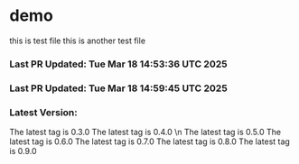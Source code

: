 # demo
this is test file
this is another test file
### Last PR Updated: Tue Mar 18 14:53:36 UTC 2025
### Last PR Updated: Tue Mar 18 14:59:45 UTC 2025
### Latest Version: 
The latest tag is 0.3.0
The latest tag is 0.4.0
\n The latest tag is 0.5.0
The latest tag is 0.6.0
The latest tag is 0.7.0
The latest tag is 0.8.0
The latest tag is 0.9.0
